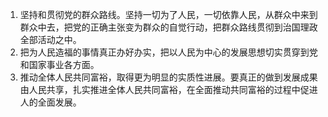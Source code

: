 1. 坚持和贯彻党的群众路线。坚持一切为了人民，一切依靠人民，从群众中来到群众中去，把党的正确主张变为群众的自觉行动，把群众路线贯彻到治国理政全部活动之中。
2. 把为人民造福的事情真正办好办实，把以人民为中心的发展思想切实贯穿到党和国家事业各方面。
3. 推动全体人民共同富裕，取得更为明显的实质性进展。要真正的做到发展成果由人民共享，扎实推进全体人民共同富裕，在全面推动共同富裕的过程中促进人的全面发展。
